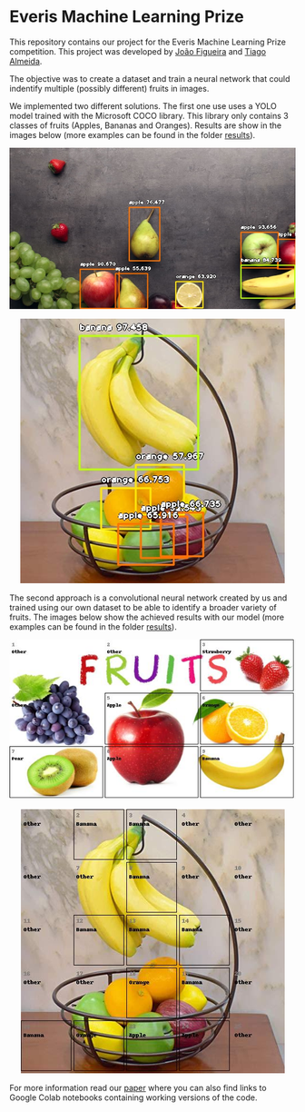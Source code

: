 # Everis Machine Learning Prize
This repository contains our project for the Everis Machine Learning Prize competition. This project was developed by [João Figueira](https://github.com/joaoperfig) and [Tiago Almeida](https://github.com/ForbiddenOne).

The objective was to create a dataset and train a neural network that could indentify multiple (possibly different) fruits in images.

We implemented two different solutions. The first one use uses a YOLO model trained with the Microsoft COCO library. This library only contains 3 classes of fruits (Apples, Bananas and Oranges). Results are show in the images below (more examples can be found in the folder [results](https://github.com/joaoperfig/everismlprize/tree/master/Results/YOLO)).


<p align="center">
  <img src="https://github.com/joaoperfig/everismlprize/blob/master/Results/YOLO/table.jpg">
</p>
<p align="center">
  <img src="https://github.com/joaoperfig/everismlprize/blob/master/Results/YOLO/oi.jpg">
</p>

The second approach is a convolutional neural network created by us and trained using our own dataset to be able to identify a broader variety of fruits. The images below show the achieved results with our model (more examples can be found in the folder [results](https://github.com/joaoperfig/everismlprize/blob/master/Results/Our%20NN)).

<p align="center">
  <img src="https://github.com/joaoperfig/everismlprize/blob/master/Results/Our%20NN/childrenstesting2.jpg">
</p>
<p align="center">
  <img src="https://github.com/joaoperfig/everismlprize/blob/master/Results/Our%20NN/oiNEW.jpg">
</p>

For more information read our [paper](https://github.com/joaoperfig/everismlprize/blob/master/Everis_Prize.pdf) where you can also find links to Google Colab notebooks containing working versions of the code.
